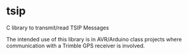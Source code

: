 tsip
====

C library to transmit/read TSIP Messages

The intended use of this library is in AVR/Arduino class projects where
communication with a Trimble GPS receiver is involved.
